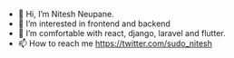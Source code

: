- 👋 Hi, I’m Nitesh Neupane.
- 👀 I’m interested in frontend and backend
- 🌱 I’m comfortable with react, django, laravel and flutter.
- 📫 How to reach me https://twitter.com/sudo_nitesh
<!--- 💞️ I’m looking to collaborate on ...--->


<!---
npne269/npne269 is a ✨ special ✨ repository because its `README.md` (this file) appears on your GitHub profile.
You can click the Preview link to take a look at your changes.
--->
